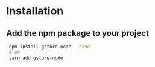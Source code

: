 # Installation

## Add the npm package to your project

```bash
 npm install gstore-node --save
 # or
 yarn add gstore-node
```


